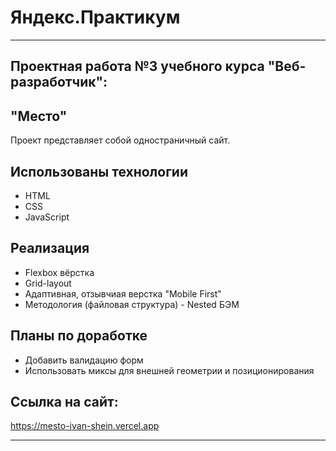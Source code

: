 # Яндекс.Практикум
---
Проектная работа №3 учебного курса "Веб-разработчик":
---
"Место"
---

Проект представляет собой одностраничный сайт.

## Использованы технологии
* HTML
* CSS
* JavaScript

## Реализация
* Flexbox вёрстка
* Grid-layout
* Адаптивная, отзывчиая верстка "Mobile First"
* Методология (файловая структура) - Nested БЭМ

## Планы по доработке
* Добавить валидацию форм
* Использовать миксы для внешней геометрии и позиционирования

## Ссылка на сайт:
https://mesto-ivan-shein.vercel.app

---
